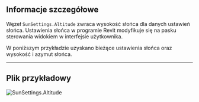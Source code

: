 ## Informacje szczegółowe
Węzeł `SunSettings.Altitude` zwraca wysokość słońca dla danych ustawień słońca. Ustawienia słońca w programie Revit modyfikuje się na pasku sterowania widokiem w interfejsie użytkownika.

W poniższym przykładzie uzyskano bieżące ustawienia słońca oraz wysokość i azymut słońca.
___
## Plik przykładowy

![SunSettings.Altitude](./Revit.Elements.SunSettings.Altitude_img.jpg)
